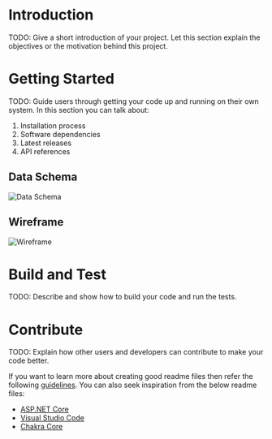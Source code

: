 # Introduction 
TODO: Give a short introduction of your project. Let this section explain the objectives or the motivation behind this project. 

# Getting Started
TODO: Guide users through getting your code up and running on their own system. In this section you can talk about:
1.	Installation process
2.	Software dependencies
3.	Latest releases
4.	API references


## Data Schema 
![Data Schema](https://wordify.visualstudio.com/eb4a1c8b-2104-40f7-91dd-03c2211d0423/_apis/git/repositories/bb1bf895-d7de-4fad-b321-20e72f5d3208/Items?path=%2FAssets%2FWordifySchema.PNG&versionDescriptor%5BversionOptions%5D=0&versionDescriptor%5BversionType%5D=0&versionDescriptor%5Bversion%5D=Staging&download=false&resolveLfs=true&%24format=octetStream&api-version=5.0-preview.1)


## Wireframe
![Wireframe](https://wordify.visualstudio.com/eb4a1c8b-2104-40f7-91dd-03c2211d0423/_apis/git/repositories/bb1bf895-d7de-4fad-b321-20e72f5d3208/Items?path=%2FAssets%2FWordifyWireframe.jpg&versionDescriptor%5BversionOptions%5D=0&versionDescriptor%5BversionType%5D=0&versionDescriptor%5Bversion%5D=Staging&download=false&resolveLfs=true&%24format=octetStream&api-version=5.0-preview.1)

# Build and Test
TODO: Describe and show how to build your code and run the tests. 

# Contribute
TODO: Explain how other users and developers can contribute to make your code better. 

If you want to learn more about creating good readme files then refer the following [guidelines](https://www.visualstudio.com/en-us/docs/git/create-a-readme). You can also seek inspiration from the below readme files:
- [ASP.NET Core](https://github.com/aspnet/Home)
- [Visual Studio Code](https://github.com/Microsoft/vscode)
- [Chakra Core](https://github.com/Microsoft/ChakraCore)